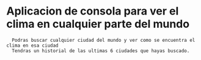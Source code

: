 # Aplicacion de consola para ver el clima en cualquier parte del mundo
```
  Podras buscar cualquier ciudad del mundo y ver como se encuentra el clima en esa ciudad
  Tendras un historial de las ultimas 6 ciudades que hayas buscado.
```